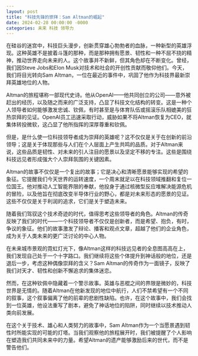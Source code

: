 ```yaml
---
layout: post
title: "科技先锋的崇拜：Sam Altman的崛起"
date: 2024-02-28 00:00:00 -0000
categories: 未来 科技 领导力
---
```


在硅谷的迷宫中，科技巨头漫步，创新贯穿雄心勃勃者的血脉，一种新型的英雄浮现。这种英雄不是披着斗篷的那种，而是那种拥有愿景、韧性和一种不屈不挠的精神，推动世界走向未来的人。这个故事并不新鲜，但其角色却在不断变化。曾经，我们因Steve Jobs和Elon Musk对技术和社会的开创性贡献而敬仰他们。今天，我们将目光转向Sam Altman，一位在最近的事件中，巩固了他作为科技界最新崇拜英雄地位的人物。

Altman的旅程堪称一部现代史诗。他从OpenAI——他共同创立的公司——意外被赶出的经历，以及随之而来的广泛支持，凸显了科技文化结构的转变。这是一种个人领导者如何能够激发忠诚、钦佩，有时甚至是与体育队伍或摇滚乐队相媲美的狂热崇拜的见证。OpenAI员工迅速采取行动，威胁如果不将Altman恢复为CEO，就集体转投微软，这凸显了他所指挥的深厚尊重和钦佩。

但是，是什么使一位科技领导者成为崇拜的英雄呢？这不仅仅是关于在创新的前沿领导；这是关于体现那些与人们在个人层面上产生共鸣的品质。对于Altman来说，这些品质是韧性、对未来的引人注目的愿景以及坚定不移的专注。这些是围绕科技远见者形成强大个人崇拜氛围的关键因素。

Altman的故事不仅仅是一个复出的故事；它是决心和清晰愿景能够实现的希望的象征。它提醒我们今天世界的运转速度，一个周末就足以在科技领域推翻和复位一位国王。他对推动人工智能界限的奉献，他投身于通过核微型反应堆解决能源危机的冒险，以及他旨在彻底改变半导体行业的野心，都是对未来形态的愿景的见证。这些不仅仅是关于利润的追求，它们是关于塑造未来。

随着我们驾驭这个技术奇迹的时代，值得思考这些领导者的角色。Altman的传奇反映了我们的时代——一个科技领导者不仅仅是创新者，而是希望、抱负，有时，争议的象征。他们的故事激发了辩论、播客和观点文章，超越了他们的企业角色，成为关于人类未来的更广泛讨论的中心人物。

在未来城市景观的霓虹灯光下，像Altman这样的科技远见者的全息图高高在上，我们发现自己处于一个十字路口。我们继续将这些个体提升到神话般的地位，还是退后一步，考虑这种偶像崇拜的含义？Sam Altman的传奇作为一面镜子，反映了我们对天才、韧性和创新不懈追求的集体迷恋。

然而，在这种钦佩中隐藏着一个警示故事。英雄与恶棍之间的界限是微妙的，科技世界是无情的。随着Altman在他新发现的地位中航行，人们不禁希望有一个不同的叙事，这个叙事偏离了他的前辈的悲剧性缺陷。也许，在这个故事中，我们会找到一位英雄，他设法重写了剧本，避免了神话地位的陷阱，同时继续以技术推动人类向前发展。

在这个关于技术、雄心和人类努力的故事中，Sam Altman作为一个当愿景遇到韧性时所能实现的可能的灯塔。当我们观察他的旅程展开时，我们被提醒了个人影响在塑造我们共同未来中的力量。希望Altman的遗产能够激励后来的世代，而不是警告他们。
